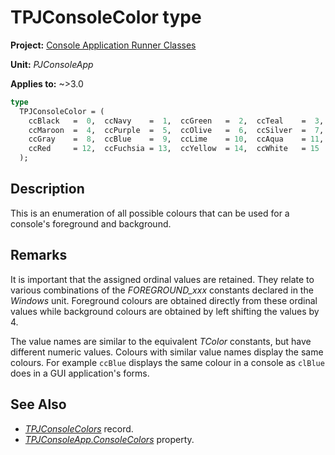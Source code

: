 # TPJConsoleColor type

**Project:** [Console Application Runner Classes](../API.md)

**Unit:** _PJConsoleApp_

**Applies to:** ~>3.0

```pascal
type
  TPJConsoleColor = (
    ccBlack   =  0,  ccNavy    =  1,  ccGreen   =  2,  ccTeal    =  3,
    ccMaroon  =  4,  ccPurple  =  5,  ccOlive   =  6,  ccSilver  =  7,
    ccGray    =  8,  ccBlue    =  9,  ccLime    = 10,  ccAqua    = 11,
    ccRed     = 12,  ccFuchsia = 13,  ccYellow  = 14,  ccWhite   = 15
  );
```

## Description

This is an enumeration of all possible colours that can be used for a console's foreground and background.

## Remarks

It is important that the assigned ordinal values are retained. They relate to various combinations of the *FOREGROUND_xxx* constants declared in the _Windows_ unit. Foreground colours are obtained directly from these ordinal values while background colours are obtained by left shifting the values by 4.

The value names are similar to the equivalent _TColor_ constants, but have different numeric values. Colours with similar value names display the same colours. For example `ccBlue` displays the same colour in a console as `clBlue` does in a GUI application's forms.

## See Also

* [_TPJConsoleColors_](./TPJConsoleColors.md) record.
* [_TPJConsoleApp.ConsoleColors_](TPJCustomConsoleApp-ConsoleColors.md) property.
